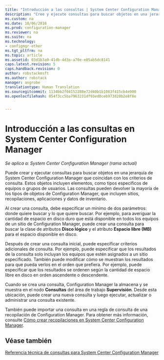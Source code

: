 ```yaml
---
title: "Introducción a las consultas | System Center Configuration Manager"
description: "Cree y ejecute consultas para buscar objetos en una jerarquía de System Center Configuration Manager que coincidan con los criterios de consulta."
ms.custom: na
ms.date: 10/06/2016
ms.prod: configuration-manager
ms.reviewer: na
ms.suite: na
ms.technology:
- configmgr-other
ms.tgt_pltfrm: na
ms.topic: article
ms.assetid: 03d1b3a9-41db-4d3a-a70e-e05ab5dc8141
caps.latest.revision: 5
caps.handback.revision: 0
author: robstackmsft
ms.author: robstack
manager: angrobe
translationtype: Human Translation
ms.sourcegitcommit: 1134bb2f04152288e72d40b1b1083f415cb4e900
ms.openlocfilehash: 054f3cc5ba7963231df93ed0ceb973d20b2e8f8e


---
```

# <a name="introduction-to-queries-in-system-center-configuration-manager"></a>Introducción a las consultas en System Center Configuration Manager

*Se aplica a: System Center Configuration Manager (rama actual)*

Puede crear y ejecutar consultas para buscar objetos en una jerarquía de System Center Configuration Manager que coincidan con los criterios de consulta. Estos objetos incluyen elementos, como tipos específicos de equipos o grupos de usuarios. Las consultas pueden devolver la mayoría de los tipos de objetos de Configuration Manager, que incluyen sitios, recopilaciones, aplicaciones y datos de inventario.  

 Al crear una consulta, debe especificar un mínimo de dos parámetros: donde quiere buscar y lo que quiere buscar. Por ejemplo, para averiguar la cantidad de espacio en disco duro que está disponible en todos los equipos de un sitio de Configuration Manager, puede crear una consulta para buscar la clase de atributos **Disco lógico** y el atributo **Espacio libre (MB)** para el espacio disponible en disco.  

 Después de crear una consulta inicial, puede especificar criterios adicionales de consulta. Por ejemplo, puede especificar que los resultados de la consulta solo incluyan los equipos que estén asignados a un sitio especificado. También puede modificar cómo se muestran los resultados para que pueda verlos en el orden que prefiera. Por ejemplo, puede especificar que los resultados se ordenen según la cantidad de espacio libre en disco en orden ascendente o descendente.  

 Cuando se crea una consulta, Configuration Manager la almacena y se muestra en el nodo **Consultas** del área de trabajo **Supervisión**. Desde esta ubicación, puede crear una nueva consulta y luego ejecutar, actualizar o administrar una consulta existente.  

 También puede importar una consulta en una regla de consulta de una recopilación de Configuration Manager. Para obtener más información, consulte [Cómo crear recopilaciones en System Center Configuration Manager](../../../core/clients/manage/collections/create-collections.md).  

## <a name="see-also"></a>Véase también  
 [Referencia técnica de consultas para System Center Configuration Manager](../../../core/servers/manage/queries-technical-reference.md)



<!--HONumber=Nov16_HO1-->


